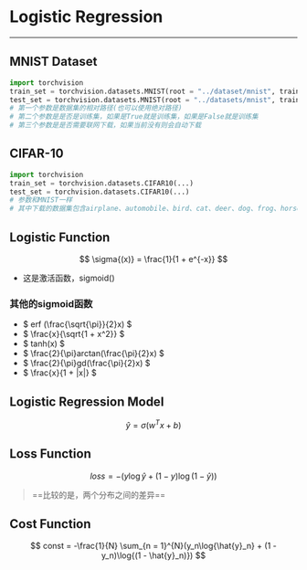 # Logistic Regression  

---  

## MNIST Dataset  

```Python
import torchvision
train_set = torchvision.datasets.MNIST(root = "../dataset/mnist", train = True, download = True)
test_set = torchvision.datasets.MNIST(root = "../datasets/mnist", train = False, download = True)
# 第一个参数是数据集的相对路径(也可以使用绝对路径)
# 第二个参数是是否是训练集，如果是True就是训练集，如果是False就是训练集
# 第三个参数是是否需要联网下载，如果当前没有则会自动下载
```

## CIFAR-10  

```Python
import torchvision
train_set = torchvision.datasets.CIFAR10(...)
test_set = torchvision.datasets.CIFAR10(...)
# 参数和MNIST一样
# 其中下载的数据集包含airplane、automobile、bird、cat、deer、dog、frog、horse、ship、truck这10种
```

## Logistic Function

$$ \sigma{(x)} = \frac{1}{1 + e^{-x}} $$  

- 这是激活函数，sigmoid()

### 其他的sigmoid函数

- $ erf (\frac{\sqrt{\pi}}{2}x) $
- $ \frac{x}{\sqrt{1 + x^2}} $
- $ tanh(x) $
- $ \frac{2}{\pi}arctan(\frac{\pi}{2}x) $
- $ \frac{2}{\pi}gd(\frac{\pi}{2}x) $
- $ \frac{x}{1 + \|x\|} $  

## Logistic Regression Model

$$ \hat{y} = \sigma{(w^Tx + b)} $$  

## Loss Function

$$ loss = -(y\log{\hat{y}} + (1 - y)\log{(1 - \hat{y})}) $$  
> ==比较的是，两个分布之间的差异==  

## Cost Function

$$ const = -\frac{1}{N} \sum_{n = 1}^{N}(y_n\log{\hat{y}_n} + (1 - y_n)\log{(1 - \hat{y}_n)}) $$  

